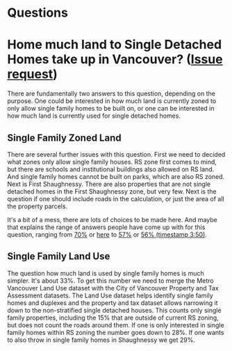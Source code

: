 # Questions

# Home much land to Single Detached Homes take up in Vancouver? ([Issue request](https://github.com/mountainMath/vanReData/issues/1))
There are fundamentally two answers to this question, depending on the purpose. One could be interested in how much land
is currently zoned to only allow single family homes to be built on, or one can be interested in how much land is currently
used for single detached homes.

## Single Family Zoned Land
There are several further issues with this question. First we need to decided what zones only allow single family houses.
RS zone first comes to mind, but there are schools and institutional buildings also allowed on RS land. And single family
homes cannot be built on parks, which are also RS zoned. Next is First Shaughnessy. There are also properties that are
not single detached homes in the First Shaughnessy zone, but very few. Next is the question if one should include roads
in the calculation, or just the area of all the property parcels.

It's a bit of a mess, there are lots of choices to be made here. And maybe that explains the range of answers people have
come up with for this question, ranging from [70%](http://www.vancourier.com/opinion/we-need-to-talk-about-nimbys-1.2279173)
or [here](http://news.nationalpost.com/news/canada/radical-proposal-to-fix-vancouvers-real-estate-crisis-build-high-really-really-high) to
[57%](https://www.youtube.com/watch?v=PPAjnEHwBO0) or 
[56% (timestamp 3:50)](http://www.cknw.com/2016/06/02/the-lynda-steele-show-bob-rennie-on-supply-and-demand/).

## Single Family Land Use
The question how much land is used by single family homes is much simpler. It's about 33%. To get this number we need
to merge the Metro Vancouver Land Use dataset with the City of Vancouver Property and Tax Assessment datasets. The Land Use
dataset helps identify single family homes and duplexes and the property and tax dataset allows narrowing it down to
the non-stratified single detached houses. This counts only single family properties, including the 15% that are outside
of current RS zoning, but does not count the roads around them. If one is only interested in single family homes within
RS zoning the number goes down to 28%. If one wants to also throw in single family homes in Shaughnessy we get 29%.